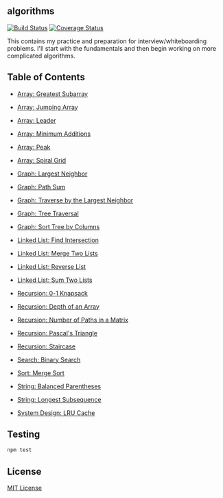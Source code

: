 ## algorithms

[![Build Status](https://travis-ci.org/vinnyoodles/algorithms.svg?branch=master)](https://travis-ci.org/vinnyoodles/algorithms)
[![Coverage Status](https://coveralls.io/repos/github/vinnyoodles/algorithms/badge.svg?branch=master)](https://coveralls.io/github/vinnyoodles/algorithms?branch=master)

This contains my practice and preparation for interview/whiteboarding problems. I'll start with the fundamentals and then begin working on more complicated algorithms.

## Table of Contents
- [Array: Greatest Subarray](https://github.com/vinnyoodles/algorithms/blob/master/src/array/greatestSubarray.js)
- [Array: Jumping Array](https://github.com/vinnyoodles/algorithms/blob/master/src/array/jumpingArray.js)
- [Array: Leader](https://github.com/vinnyoodles/algorithms/blob/master/src/array/leader.js)
- [Array: Minimum Additions](https://github.com/vinnyoodles/algorithms/blob/master/src/array/minAdditions.js)
- [Array: Peak](https://github.com/vinnyoodles/algorithms/blob/master/src/array/peak.js)
- [Array: Spiral Grid](https://github.com/vinnyoodles/algorithms/blob/master/src/array/spiralGrid.js)

- [Graph: Largest Neighbor](https://github.com/vinnyoodles/algorithms/blob/master/src/graph/largestNeighbor.js)
- [Graph: Path Sum](https://github.com/vinnyoodles/algorithms/blob/master/src/graph/pathSum.js)
- [Graph: Traverse by the Largest Neighbor](https://github.com/vinnyoodles/algorithms/blob/master/src/graph/gridTraversal.js)
- [Graph: Tree Traversal](https://github.com/vinnyoodles/algorithms/blob/master/src/graph/TreeNode.js)
- [Graph: Sort Tree by Columns](https://github.com/vinnyoodles/algorithms/blob/master/src/graph/columnSort.js)

- [Linked List: Find Intersection](https://github.com/vinnyoodles/algorithms/blob/master/src/linkedlist/findIntersection.js)
- [Linked List: Merge Two Lists](https://github.com/vinnyoodles/algorithms/blob/master/src/linkedlist/mergeLists.js)
- [Linked List: Reverse List](https://github.com/vinnyoodles/algorithms/blob/master/src/linkedlist/reverseList.js)
- [Linked List: Sum Two Lists](https://github.com/vinnyoodles/algorithms/blob/master/src/linkedlist/sumLists.js)

- [Recursion: 0-1 Knapsack](https://github.com/vinnyoodles/algorithms/blob/master/src/recursion/knapsack.js)
- [Recursion: Depth of an Array](https://github.com/vinnyoodles/algorithms/blob/master/src/recursion/depthFinder.js)
- [Recursion: Number of Paths in a Matrix](https://github.com/vinnyoodles/algorithms/blob/master/src/recursion/numberOfPathsInMatrix.js)
- [Recursion: Pascal's Triangle](https://github.com/vinnyoodles/algorithms/blob/master/src/recursion/pascalsTriangle.js)
- [Recursion: Staircase](https://github.com/vinnyoodles/algorithms/blob/master/src/recursion/staircase.js)

- [Search: Binary Search](https://github.com/vinnyoodles/algorithms/blob/master/src/search/binarySearch.js)

- [Sort: Merge Sort](https://github.com/vinnyoodles/algorithms/blob/master/src/sort/mergesort.js)

- [String: Balanced Parentheses](https://github.com/vinnyoodles/algorithms/blob/master/src/string/balancedParenthese.js)
- [String: Longest Subsequence](https://github.com/vinnyoodles/algorithms/blob/master/src/string/longestSubsequence.js)

- [System Design: LRU Cache](https://github.com/vinnyoodles/algorithms/blob/master/src/systemdesign/lrucache.js)

## Testing

```javascript
npm test
```


## License
[MIT License](https://github.com/vinnyoodles/algorithms/blob/master/LICENSE)
